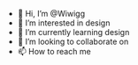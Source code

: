 - 👋 Hi, I’m @Wiwigg
- 👀 I’m interested in design
- 🌱 I’m currently learning design
- 💞️ I’m looking to collaborate on 
- 📫 How to reach me 

<!---
Wiwigg/Wiwigg is a ✨ special ✨ repository because its `README.md` (this file) appears on your GitHub profile.
You can click the Preview link to take a look at your changes.
--->
